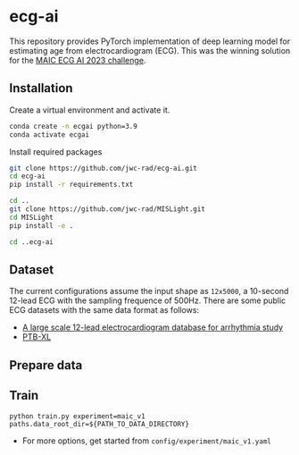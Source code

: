 # ecg-ai
This repository provides PyTorch implementation of deep learning model for estimating age from electrocardiogram (ECG). This was the winning solution for the [MAIC ECG AI 2023 challenge](https://maic.or.kr/competitions/26/infomation).

## Installation
Create a virtual environment and activate it.
```sh
conda create -n ecgai python=3.9
conda activate ecgai
```
Install required packages
```sh
git clone https://github.com/jwc-rad/ecg-ai.git
cd ecg-ai
pip install -r requirements.txt

cd ..
git clone https://github.com/jwc-rad/MISLight.git
cd MISLight
pip install -e .

cd ..ecg-ai
```

## Dataset
The current configurations assume the input shape as `12x5000`, a 10-second 12-lead ECG with the sampling frequence of 500Hz.
There are some public ECG datasets with the same data format as follows:
- [A large scale 12-lead electrocardiogram database for arrhythmia study](https://physionet.org/content/ecg-arrhythmia/1.0.0/)
- [PTB-XL](https://physionet.org/content/ptb-xl/1.0.3/)

## Prepare data


## Train
```
python train.py experiment=maic_v1 paths.data_root_dir=${PATH_TO_DATA_DIRECTORY}
```
- For more options, get started from `config/experiment/maic_v1.yaml`
